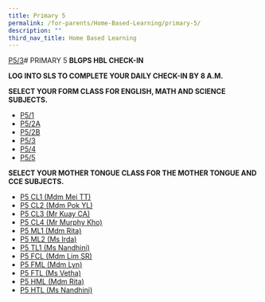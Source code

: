```yaml
---
title: Primary 5
permalink: /for-parents/Home-Based-Learning/primary-5/
description: ""
third_nav_title: Home Based Learning
---
```

[P5/3](https://docs.google.com/document/d/1_Tqg_nKU35oJtZ3XOaPTUfgiGAJDm-C5lVeiy-z9HJM/edit)# PRIMARY 5
**BLGPS HBL CHECK-IN**

**LOG INTO SLS TO COMPLETE YOUR DAILY CHECK-IN BY 8 A.M.**


**SELECT YOUR FORM CLASS FOR ENGLISH, MATH AND SCIENCE SUBJECTS.**

* [P5/1](https://docs.google.com/document/d/1brYz4as5Ivo_x3kd5ZrnSq7LQYyqmkP6veHBpEnSdHg/edit)
* [P5/2A](https://docs.google.com/document/d/1uHln8rgzNykU1MauJQf5TFU37ij3bV5ZDKAYlXfMda0/edit)
* [P5/2B](https://docs.google.com/document/d/13tgw7vgaG4sjTS0xf8sxIdZPH1ikYoNy-YxF9Zt3dWE/edit)
* [P5/3](https://docs.google.com/document/d/1_Tqg_nKU35oJtZ3XOaPTUfgiGAJDm-C5lVeiy-z9HJM/edit)
* [P5/4](https://docs.google.com/document/d/128Otexd9sW-l3LM8xTTJwR_LRDcs6ctpFFuNEV6ntmE/edit)
* [P5/5](https://docs.google.com/document/d/1nM1OYX9Q26VHqlUdBxbXgBlZcKVB3dpni-20PwS1D80/edit)

**SELECT YOUR MOTHER TONGUE CLASS FOR THE MOTHER TONGUE  AND CCE SUBJECTS.**

* [P5 CL1 (Mdm Mei TT)](https://docs.google.com/document/d/1mus4Nm5Wm5NBxTEJsjqoSu0eryiA1-J1MXR9Ejuont0/edit)
* [P5 CL2 (Mdm Pok YL)](https://docs.google.com/document/d/1ym3fl4TacVQIUlo7kiUG8Z7IigAYBkBkrr8YDPqegvo/edit)
* [P5 CL3 (Mr Kuay CA)](https://docs.google.com/document/d/1N0jt51IV6L1d0smvG23HiKck1SShULDFR7ityb27Q8o/edit)
* [P5 CL4 (Mr Murphy Kho)](https://docs.google.com/document/d/1gEDO41Tu5D5TAg3_d36Ot2oAMs5mwvAcM7xE1Nj_bQg/edit)
* [ P5 ML1 (Mdm Rita)](https://docs.google.com/document/d/1hj-7cBbIX0LsPH6Fz9uD6r5xgRvoUsmRIgoMs5nHODg/edit)
* [P5 ML2 (Ms Irda)](https://docs.google.com/document/d/1P9NDCBhJZ-2eUtFkzHq24i5h0sLxegsM-GCIary_gmk/edit)
* [P5 TL1  (Ms Nandhini)](https://docs.google.com/document/d/1d6rD_tEv66VTur2PzPOba3a3mHe-33JWV5Yn6KzOov4/edit)
* [ P5 FCL (Mdm Lim SR)](https://docs.google.com/document/d/1fd5WlvvDSt0_aFFXpsVpWPVjqxrqk99NnF31xzPSvOk/edit)
* [P5 FML (Mdm Lyn)](https://docs.google.com/document/d/1J1l5VgIl1qJLN_TZn_d7SUH4O-0fkQuuVFYUF2TKsnM/edit)
* [P5 FTL  (Ms Vetha)](https://docs.google.com/document/d/1txoUxcWlW8U5TM9_k6CMfygvDzmE65uqdGZZ3byGevk/edit)
* [ P5 HML (Mdm Rita)  ](https://docs.google.com/document/d/1CcUCFTQvS6c5S1RzM-ISi-V61Tb1_aezjdIAzomqwwE/edit)
* [  P5 HTL  (Ms Nandhini)](https://docs.google.com/document/d/1NECu6Ee7P7IIDlYYfzHitaHPaUAao-40IbGZxXFlnlE/edit)